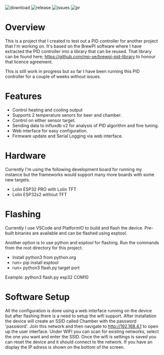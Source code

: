![download](https://img.shields.io/github/downloads/mp-se/chamber-controller/total) 
![release](https://img.shields.io/github/v/release/mp-se/chamber-controller?label=latest%20release)
![issues](https://img.shields.io/github/issues/mp-se/chamber-controller)
![pr](https://img.shields.io/github/issues-pr/mp-se/chamber-controller)

# Overview

This is a project that I created to test out a PID controller for another project that I'm working on. It's based on the BrewPI software where I have extracted the PID controller into a library that can be reused. That library can be found here; https://github.com/mp-se/brewpi-pid-library to honour that licence agreement. 

This is still work in progress but so far I have been running this PID controller for a couple of weeks without issues.

# Features

* Control heating and cooling output
* Supports 2 temperature senors for beer and chamber.
* Control on either sensor target.
* Sending data to influxdb v2 for analysis of PID algorithm and fine tuning.
* Web interface for easy configuration.
* Firmware update and Serial Logging via web interface. 

# Hardware

Currently I'm using the following development board for running my instance but the frameworks would support many more boards with some new targets. 

* Lolin ESP32 PRO with Lolin TFT
* Lolin ESP32s2 without TFT

# Flashing

Currently I use VSCode and PlatformIO to build and flash the device. Pre-built binaries are available and can be flashed using esptool.  

Another option is to use python and esptool for flashing. Run the commands from the root directory for this project.

- Install python3 from python.org
- run> pip install esptool
- run> python3 flash.py target port

Example: python3 flash.py esp32 COM10

# Software Setup

All the configuration is done using a web interface running on the device but after flashing there is a need to setup the wifi support. After installation the device will create an SSID called Chamber with the password 'password'. Join this network and then navigate to http://192.168.4.1 to open up the user interface. Under WIFI you can scan for existing networks, select the one you want and enter the SSID. Once the wifi is settings is saved you can reset the device and it should connect to the network. If you have an display the IP adress is shown on the bottom of the screen.
